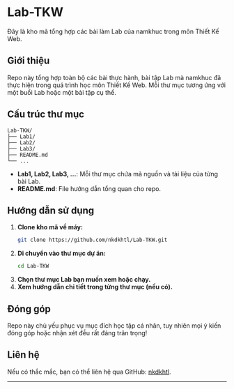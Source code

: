 # Lab-TKW

Đây là kho mã tổng hợp các bài làm Lab của namkhuc trong môn Thiết Kế Web.

## Giới thiệu

Repo này tổng hợp toàn bộ các bài thực hành, bài tập Lab mà namkhuc đã thực hiện trong quá trình học môn Thiết Kế Web. Mỗi thư mục tương ứng với một buổi Lab hoặc một bài tập cụ thể.

## Cấu trúc thư mục

```
Lab-TKW/
├── Lab1/
├── Lab2/
├── Lab3/
├── README.md
└── ...
```

- **Lab1, Lab2, Lab3, ...**: Mỗi thư mục chứa mã nguồn và tài liệu của từng bài Lab.
- **README.md**: File hướng dẫn tổng quan cho repo.

## Hướng dẫn sử dụng

1. **Clone kho mã về máy:**
   ```bash
   git clone https://github.com/nkdkhtl/Lab-TKW.git
   ```
2. **Di chuyển vào thư mục dự án:**
   ```bash
   cd Lab-TKW
   ```
3. **Chọn thư mục Lab bạn muốn xem hoặc chạy.**
4. **Xem hướng dẫn chi tiết trong từng thư mục (nếu có).**

## Đóng góp

Repo này chủ yếu phục vụ mục đích học tập cá nhân, tuy nhiên mọi ý kiến đóng góp hoặc nhận xét đều rất đáng trân trọng!

## Liên hệ

Nếu có thắc mắc, bạn có thể liên hệ qua GitHub: [nkdkhtl](https://github.com/nkdkhtl).

---
